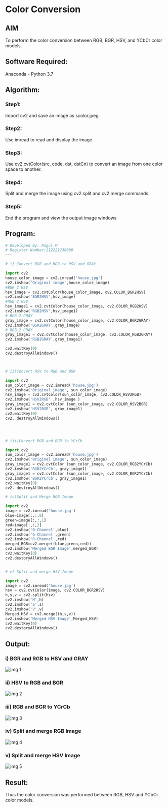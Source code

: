 # Color Conversion
## AIM
To perform the color conversion between RGB, BGR, HSV, and YCbCr color models.

## Software Required:
Anaconda - Python 3.7
## Algorithm:
### Step1:
Import cv2 and save an image as scolor.jpeg.

### Step2:
Use imread to read and display the image.

### Step3:
Use cv2.cvtColor(src, code, dst, dstCn) to convert an image from one color space to another.

### Step4:
Split and merge the image using cv2.split and cv2.merge commands.

### Step5:
End the program and view the output image windows

## Program:
```python
# Developed By: Ragul M
# Register Number:212221230080
~~~

# i) Convert BGR and RGB to HSV and GRAY

import cv2
house_color_image = cv2.imread('house.jpg')
cv2.imshow('Original image',house_color_image)
#BGR 2 HSV
hsv_image = cv2.cvtColor(house_color_image, cv2.COLOR_BGR2HSV)
cv2.imshow('BGR2HSV',hsv_image)
#RGB 2 HSV
hsv_image1 = cv2.cvtColor(house_color_image, cv2.COLOR_RGB2HSV)
cv2.imshow('RGB2HSV',hsv_image1)
# BGR 2 GRAY
gray_image = cv2.cvtColor(house_color_image, cv2.COLOR_BGR2GRAY)
cv2.imshow('BGR2GRAY',gray_image)
# RGB 2 GRAY
gray_image1 = cv2.cvtColor(house_color_image, cv2.COLOR_RGB2GRAY)
cv2.imshow('RGB2GRAY',gray_image1)

cv2.waitKey(0)
cv2.destroyAllWindows()



# ii)Convert HSV to RGB and BGR

import cv2
sun_color_image = cv2.imread('house.jpg')
cv2.imshow('Original image', sun_color_image)
hsv_image = cv2.cvtColor(sun_color_image, cv2.COLOR_HSV2RGB)
cv2.imshow('HSV2RGB' ,hsv_image )
gray_image1 = cv2.cvtColor (sun_color_image, cv2.COLOR_HSV2BGR)
cv2.imshow('HSV2BGR', gray_image1)
cv2.waitKey(0)
cv2. destroyAllWindows()




# iii)Convert RGB and BGR to YCrCb

import cv2
sun_color_image = cv2.imread('house.jpg')
cv2.imshow('Original image', sun_color_image)
gray_image1 = cv2.cvtColor (sun_color_image, cv2.COLOR_RGB2YCrCb)
cv2.imshow('RGB2YCrCb', gray_image1)
gray_image1 = cv2.cvtColor (sun_color_image, cv2.COLOR_BGR2YCrCb)
cv2.imshow('BGR2YCrCb', gray_image1)
cv2.waitKey(0)
cv2. destroyAllWindows()

# iv)Split and Merge RGB Image

import cv2
image = cv2.imread('house.jpg')
blue=image[:,:,0]
green=image[:,:,1]
red=image[:,:,2]
cv2.imshow('B-Channel',blue)
cv2.imshow('G-Channel',green)
cv2.imshow('R-Channel',red)
merged_BGR=cv2.merge((blue,green,red))
cv2.imshow('Merged BGR Image',merged_BGR)
cv2.waitKey(0)
cv2.destoryAllWindows()


# v) Split and merge HSV Image

import cv2
image = cv2.imread('house.jpg')
hsv = cv2.cvtColor(image, cv2.COLOR_BGR2HSV)
h,s,v = cv2.split(hsv)
cv2.imshow('H',h)
cv2.imshow('S',s)
cv2.imshow('V',v)
Merged_HSV = cv2.merge((h,s,v))
cv2.imshow('Merged HSV Image',Merged_HSV)
cv2.waitKey(0)
cv2.destoryAllWindows()


```
## Output:
### i) BGR and RGB to HSV and GRAY
![img 1]()

### ii) HSV to RGB and BGR
![img 2]()


### iii) RGB and BGR to YCrCb
![img 3]()


### iv) Split and merge RGB Image
![img 4]()


### v) Split and merge HSV Image

![img 5]()

## Result:
Thus the color conversion was performed between RGB, HSV and YCbCr color models.

